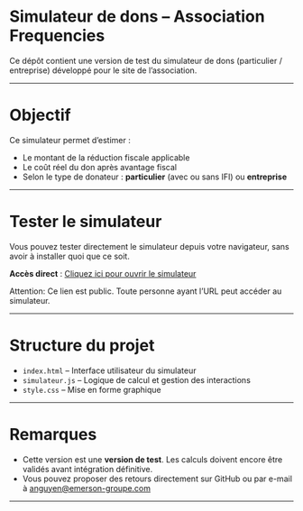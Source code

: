 # Simulateur de dons – Association Frequencies

Ce dépôt contient une version de test du simulateur de dons (particulier / entreprise) développé pour le site de l’association.

---

# Objectif

Ce simulateur permet d’estimer :
- Le montant de la réduction fiscale applicable
- Le coût réel du don après avantage fiscal
- Selon le type de donateur : **particulier** (avec ou sans IFI) ou **entreprise**

---

# Tester le simulateur

Vous pouvez tester directement le simulateur depuis votre navigateur, sans avoir à installer quoi que ce soit.

**Accès direct** : [Cliquez ici pour ouvrir le simulateur](https://youpidata.github.io/simulateur-Frequencies/)  

Attention: Ce lien est public. Toute personne ayant l’URL peut accéder au simulateur.

---

# Structure du projet

- `index.html` – Interface utilisateur du simulateur
- `simulateur.js` – Logique de calcul et gestion des interactions
- `style.css` – Mise en forme graphique

---

# Remarques

- Cette version est une **version de test**. Les calculs doivent encore être validés avant intégration définitive.
- Vous pouvez proposer des retours directement sur GitHub ou par e-mail à anguyen@emerson-groupe.com

---
